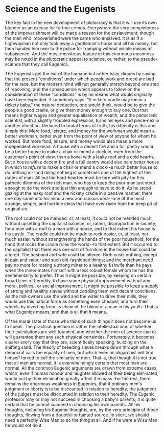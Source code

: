 # Science and the Eugenists

The key fact in the new development of plutocracy is that it will use its own blunder as an excuse for further crimes. Everywhere the very completeness of the impoverishment will be made a reason for the enslavement; though the men who impoverished were the same who enslaved. It is as if a highwayman not only took away a gentleman's horse and all his money, but then handed him over to the police for tramping without visible means of subsistence. And the most monstrous feature in this enormous meanness may be noted in the plutocratic appeal to science, or, rather, to the pseudo-science that they call Eugenics.

The Eugenists get the ear of the humane but rather hazy cliques by saying that the present "conditions" under which people work and breed are bad for the race; but the modern mind will not generally stretch beyond one step of reasoning, and the consequence which appears to follow on the consideration of these "conditions" is by no means what would originally have been expected. If somebody says: "A rickety cradle may mean a rickety baby," the natural deduction, one would think, would be to give the people a good cradle, or give them money enough to buy one. But that means higher wages and greater equalisation of wealth; and the plutocratic scientist, with a slightly troubled expression, turns his eyes and pince-nez in another direction. Reduced to brutal terms of truth, his difficulty is this and simply this: More food, leisure, and money for the workman would mean a better workman, better even from the point of view of anyone for whom he worked. But more food, leisure, and money would also mean a more independent workman. A house with a decent fire and a full pantry would be a better house to make a chair or mend a clock in, even from the customer's point of view, than a hovel with a leaky roof and a cold hearth. But a house with a decent fire and a full pantry would also be a better house in which to *refuse* to make a chair or mend a clock--a much better house to do nothing in--and doing nothing is sometimes one of the highest of the duties of man. All but the hard-hearted must be torn with pity for this pathetic dilemma of the rich man, who has to keep the poor man just stout enough to do the work and just thin enough to have to do it. As he stood gazing at the leaky roof and the rickety cradle in a pensive manner, there one day came into his mind a new and curious idea--one of the most strange, simple, and horrible ideas that have ever risen from the deep pit of original sin.

The roof could not be mended, or, at least, it could not be mended much, without upsetting the capitalist balance, or, rather, disproportion in society; for a man with a roof is a man with a house, and to that extent his house is his castle. The cradle could not be made to rock easier, or, at least, not much easier, without strengthening the hands of the poor household, for the hand that rocks the cradle rules the world--to that extent. But it occurred to the capitalist that there was one sort of furniture in the house that could be altered. The husband and wife could be altered. Birth costs nothing, except in pain and valour and such old-fashioned things; and the merchant need pay no more for mating a strong miner to a healthy fishwife than he pays when the miner mates himself with a less robust female whom he has the sentimentality to prefer. Thus it might be possible, by keeping on certain broad lines of heredity, to have some physical improvement without any moral, political, or social improvement. It might be possible to keep a supply of strong and healthy slaves without coddling them with decent conditions. As the mill-owners use the wind and the water to drive their mills, they would use this natural force as something even cheaper; and turn their wheels by diverting from its channel the blood of a man in his youth. That is what Eugenics means; and that is all that it means.

Of the moral state of those who think of such things it does not become us to speak. The practical question is rather the intellectual one: of whether their calculations are well founded, and whether the men of science can or will guarantee them any such physical certainties. Fortunately, it becomes clearer every day that they are, scientifically speaking, building on the shifting sand. The theory of breeding slaves breaks down through what a democrat calls the equality of men, but which even an oligarchist will find himself forced to call the similarity of men. That is, that though it is not true that all men are normal, it is overwhelmingly certain that most men are normal. All the common Eugenic arguments are drawn from extreme cases, which, even if human honour and laughter allowed of their being eliminated, would not by their elimination greatly affect the mass. For the rest, there remains the enormous weakness in Eugenics, that if ordinary men's judgment or liberty is to be discounted in relation to heredity, the judgment of the judges must be discounted in relation to their heredity. The Eugenic professor may or may not succeed in choosing a baby's parents; it is quite certain that he cannot succeed in choosing his own parents. All his thoughts, including his Eugenic thoughts, are, by the very principle of those thoughts, flowing from a doubtful or tainted source. In short, we should need a perfectly Wise Man to do the thing at all. And if he were a Wise Man he would not do it.
